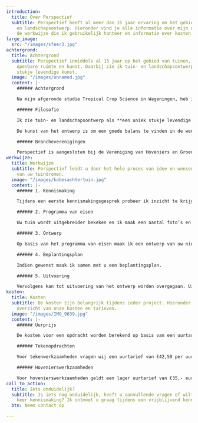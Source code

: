 ```yaml
---
introduction:
  title: Over Perspectief
  subtitle: Perspectief heeft al meer dan 15 jaar ervaring om het gebied van tuin-
    en landschapsontwerp. Hieronder vind je alle informatie over mijn achtergrond,
    de werkwijze die ik gebruikelijk hanteer en informatie over kosten en voorwaarden.
large_image:
  src: "/images/sfeer2.jpg"
achtergrond:
  title: Achtergrond
  subtitle: Perspectief inmiddels al 15 jaar op het gebied van tuinen, landgoederen,
    openbare ruimte en kunst. Daarbij zie ik tuin- en landschapsontwerp als een uniek
    stukje levendige kunst.
  image: "/images/unnamed.jpg"
  content: |-
    ###### Achtergrond

    Na mijn afgeronde studie Tropical Crop Science in Wageningen, heb ik 12 jaar op verschillende projecten in de tropen gewerkt, o.a. als landbouwkundig adviseur. Bij terugkeer in Nederland heb ik kennis en vaardigheden uitgebreid met een studie tuin- en landschapsontwerper aan Larenstein. Halverwege mijn studie, in 2005, ben ik Perspectief begonnen. Inmiddels heb ik ruim 15 jaar ervaring op het gebied van tuinen, landgoederen, openbare ruimte en kunst.

    ###### Filosofie

    Ik zie tuin- en landschapsontwerp als **een uniek stukje levendige kunst.** Daarbij ben je als ontwerper bezig een vertaalslag te maken van een plan in een tweedimensionaal vlak naar een driedimensionale werkelijkheid. Binnen deze vertaalslag moeten verschillende keuzes worden gemaakt. Planten hebben een verticale gelaagdheid (bomen, struiken, vaste planten en bollen) en verschillen in kleur, bloeitijd en textuur. De kleur kan alles bepalend zijn, of ritmisch terug komen in tijd en plaats. De begrenzingen van ruimtes kunnen semi-transparant of solide zijn, zoals pergola’s, hekken, heggen, aarden wallen, bosplantsoen, struikmassa’s of opgekroonde bomen. De ruimte worden ook in een horizontale vlak gevuld met bestrating, semi-verharding, gazons of spiegelvijvers.

    De kunst van het ontwerp is om een goede balans te vinden in de wensen van de klant en de artistieke ideeën van de ontwerper. En natuurlijk: voor een acceptabele prijs.

    ###### Brancheverenigingen

    Perspectief is aangesloten bij de Vereniging van Hoveniers en Groenvoorzieners (VHG). Projecten worden uitgevoerd volgens de normen en richtlijnen van de VHG. Daarnaast is Perspectief aangesloten bij de Tuinontwerpersgroep (TOG). Vakgenoten in deze groep delen kennis en inspiratie met elkaar uit om samen het niveau naar een nog hoger niveau te tillen.
werkwijze:
  title: Werkwijze
  subtitle: Perspectief leidt u door het hele proces van idee en wensen tot realisatie
    van uw tuindromen.
  image: "/images/kobesachtertuin.jpg"
  content: |-
    ###### 1. Kennismaking

    Tijdens een eerste kennismakingsgesprek probeer ik inzicht te krijgen in uw ideeën over de huidige tuin en uw droomtuin. Vaak is het prettig om te starten vanuit voorbeelden in, bijvoorbeeld, tijdschriften. Eventueel maak ik een kosten begroting voor de volgende stap.

    ###### 2. Programma van eisen

    Uw tuin wordt uitgebreider bekeken en ik maak een aantal foto’s en ruwe schetsen. Als we het eens worden over de sterke en zwakke punten van uw tuin, stellen we samen een programma van eisen op.

    ###### 3. Ontwerp

    Op basis van het programma van eisen maak ik een ontwerp van uw nieuwe tuin. Daarbij zal ik eerst een voorontwerp aanleveren, vaak op basis van een uittreksel van het kadaster. Daarna maak ik een definitief ontwerp, waarin de details van uw nieuwe tuin te zien zullen zijn.

    ###### 4. Beplantingsplan

    Indien gewenst maak ik samen met u een beplantingsplan.

    ###### 5. Uitvoering

    Vervolgens kan tot uitvoering van het ontwerp worden overgegaan. Uiteraard bespreken we vóór de tijd wat eventueel zelf zou willen doen.
kosten:
  title: Kosten
  subtitle: De kosten zijn belangrijk tijdens ieder project. Hieronder vind u een
    overzicht van onze kosten en tarieven.
  image: "/images/IMG_9639.jpg"
  content: |-
    ###### Uurprijs

    De kosten voor een opdracht worden berekend op basis van een uurtarief. Een vrijblijvende kennismaking zal daarbij de basis vormen voor de offerte. We hanteren twee verschillende uurtarieven, op basis van het type werkzaamheden:

    ###### Tekenopdrachten

    Voor tekenwerkzaamheden vragen wij een uurtarief van €42,50 per uur exclusief btw. Daarbij kunt u verwachten dat een gebruikelijke opdracht tussen de 20 en 30 uur in beslag neemt, inclusief 5 sessies om uw smaak en wensen te leren kennen.

    ###### Hovenierswerkzaamheden

    Voor hovenierswerkzaamheden geldt een lager uurtarief van €35,- euro per uur exclusief btw. Dit geldt voor alle kleine en grote werkzaamheden in de tuin, zoals aanleg en onderhoud.
call_to_action:
  title: Iets onduidelijk?
  subtitle: Is iets nog onduidelijk, heeft u aanvullende vragen of wilt u graag een
    keer kennismaking? Ik ontmoet u graag tijdens een vrijblijvend kennismakingsgesprek.
  btn: Neem contact op

---
```

